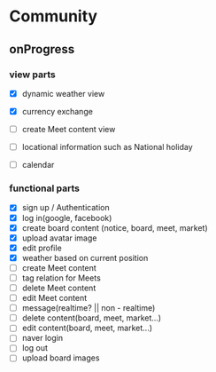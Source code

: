 # Community

## onProgress

### view parts
- [x] dynamic weather view
- [x] currency exchange
- [ ] create Meet content view
- [ ] locational information such as National holiday
- [ ] calendar


### functional parts
- [x] sign up / Authentication
- [x] log in(google, facebook)
- [x] create board content (notice, board, meet, market)
- [x] upload avatar image
- [x] edit profile
- [x] weather based on current position
- [ ] create Meet content
- [ ] tag relation for Meets
- [ ] delete Meet content
- [ ] edit Meet content
- [ ] message(realtime? || non - realtime)
- [ ] delete content(board, meet, market...)
- [ ] edit content(board, meet, market...)
- [ ] naver login
- [ ] log out
- [ ] upload board images